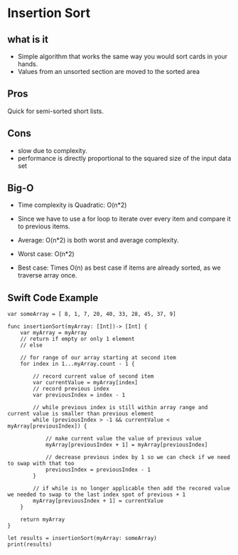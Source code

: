 # Insertion Sort

## what is it
* Simple algorithm that works the same way you would sort cards in your hands.
* Values from an unsorted  section are moved to the sorted area

## Pros
Quick for semi-sorted short lists.

## Cons 
* slow due to complexity.
* performance is directly proportional to the squared size of the input data set

## Big-O
* Time complexity is Quadratic: O(n*2)
* Since we have to use a for loop to iterate over every item and compare it to previous items. 

* Average: O(n*2) is both worst and average complexity. 
* Worst case: O(n*2)
* Best case: Times O(n) as best case if items are already sorted, as we traverse array once.


## Swift Code Example
```
var someArray = [ 8, 1, 7, 20, 40, 33, 28, 45, 37, 9]

func insertionSort(myArray: [Int])-> [Int] {
    var myArray = myArray
    // return if empty or only 1 element
    // else
    
    // for range of our array starting at second item
    for index in 1...myArray.count - 1 {
        
        // record current value of second item
        var currentValue = myArray[index]
        // record previous index
        var previousIndex = index - 1
        
        // while previous index is still within array range and current value is smaller than previous element
        while (previousIndex > -1 && currentValue < myArray[previousIndex]) {
            
            // make current value the value of previous value
            myArray[previousIndex + 1] = myArray[previousIndex]
            
            // decrease previous index by 1 so we can check if we need to swap with that too
            previousIndex = previousIndex - 1
        }
        
        // if while is no longer applicable then add the recored value we needed to swap to the last index spot of previous + 1
        myArray[previousIndex + 1] = currentValue
    }
    
    return myArray
}

let results = insertionSort(myArray: someArray)
print(results)
```